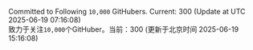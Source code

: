 Committed to Following `10,000` GitHubers. Current: <!-- FOLLOWING_COUNT -->300<!-- FOLLOWING_COUNT --> (Update at UTC <!-- LAST_UPDATED -->2025-06-19 07:16:08<!-- LAST_UPDATED -->)<br>
致力于关注`10,000`个GitHuber。当前：<!-- FOLLOWING_COUNT -->300<!-- FOLLOWING_COUNT --> (更新于北京时间 <!-- LAST_UPDATED_CST -->2025-06-19 15:16:08<!-- LAST_UPDATED_CST -->)
